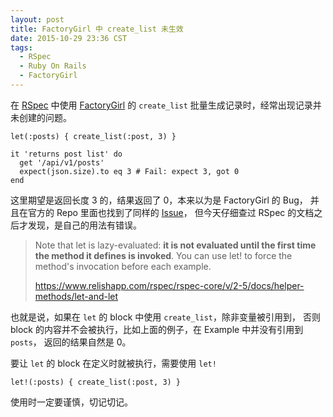 ```yaml
---
layout: post
title: FactoryGirl 中 create_list 未生效
date: 2015-10-29 23:36 CST
tags:
  - RSpec
  - Ruby On Rails
  - FactoryGirl
---
```


在 [RSpec] 中使用 [FactoryGirl] 的 `create_list` 批量生成记录时，经常出现记录并未创建的问题。

    let(:posts) { create_list(:post, 3) }

    it 'returns post list' do
      get '/api/v1/posts'
      expect(json.size).to eq 3 # Fail: expect 3, got 0
    end

这里期望是返回长度 3 的，结果返回了 0，本来以为是 FactoryGirl 的 Bug，
并且在官方的 Repo 里面也找到了同样的 [Issue][1]，
但今天仔细查过 RSpec 的文档之后才发现，是自己的用法有错误。

> Note that let is lazy-evaluated: **it is not evaluated until the first time
> the method it defines is invoked**. You can use let! to force the method's
> invocation before each example.
>
> <https://www.relishapp.com/rspec/rspec-core/v/2-5/docs/helper-methods/let-and-let>

也就是说，如果在 `let` 的 block 中使用 `create_list`，除非变量被引用到，
否则 block 的内容并不会被执行，比如上面的例子，在 Example 中并没有引用到 `posts`，
返回的结果自然是 0。

要让 `let` 的 block 在定义时就被执行，需要使用 `let!`

    let!(:posts) { create_list(:post, 3) }

使用时一定要谨慎，切记切记。

[RSpec]: http://rspec.info/
[FactoryGirl]: https://github.com/thoughtbot/factory_girl

[1]: https://github.com/thoughtbot/factory_girl/issues/766